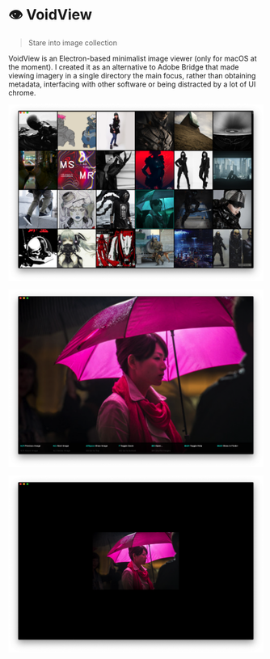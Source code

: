 # 👁 VoidView

> Stare into image collection

VoidView is an Electron-based minimalist image viewer (only for macOS at the moment). I created it as an alternative to Adobe Bridge that made viewing imagery in a single directory the main focus, rather than obtaining metadata, interfacing with other software or being distracted by a lot of UI chrome.

![Screenshot of VoidView in grid view](https://github.com/eswat/voidview/blob/master/screenshot-1.png)

![Screenshot of VoidView in peek view](https://github.com/eswat/voidview/blob/master/screenshot-2.png)

![Screenshot of VoidView in peek view with image zooming off](https://github.com/eswat/voidview/blob/master/screenshot-3.png)
